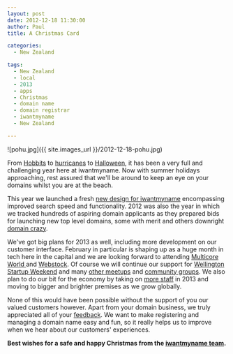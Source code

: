 ```yaml
---
layout: post
date: 2012-12-18 11:30:00
author: Paul
title: A Christmas Card

categories:
  - New Zealand

tags:
  - New Zealand
  - local
  - 2013
  - apps
  - Christmas
  - domain name
  - domain registrar
  - iwantmyname
  - New Zealand

---
```


![pohu.jpg]({{ site.images_url }}/2012-12-18-pohu.jpg)

From [Hobbits](https://iwantmyname.com/blog/2012/11/in-the-domain-of-middle-earth.html) to [hurricanes](https://iwantmyname.com/blog/2012/11/why-your-domain-survived-the-sandy-storm.html) to [Halloween](https://iwantmyname.co.nz/blog/2012/10/scared-bitless.html),
 it has been a very full and challenging year here at iwantmyname. Now 
with summer holidays approaching, rest assured that we'll be around to keep 
an eye on your domains whilst you are at the beach.

This year we launched a fresh [new design for iwantmyname](https://iwantmyname.com/blog/2012/07/the-new-iwantmyname.html)
 encompassing improved search speed and functionality. 2012 was also the
 year in which we tracked hundreds of aspiring domain applicants as they
 prepared bids for launching new top level domains, some with merit and 
others downright [domain crazy](https://iwantmyname.com/blog/2012/06/more-new-domains-wtf.html). 

We've got big plans for 2013 as well, including more development on our customer interface. February in particular is shaping up as a huge month in tech here in the capital and we are looking forward to attending [Multicore World ](http://multicoreworld.com/index.php/mw/mw12)and [Webstock](http://www.webstock.org.nz/). Of course we will continue our support for [Wellington Startup Weekend](http://wellington.startupweekend.org/) and many [other meetups](http://meetup.com/Hackers-and-Founders-Wellington/) and [community groups](http://up.org.nz/). We also plan to do our bit for the economy by taking on [more staff](https://iwantmyname.com/blog/2012/11/are-you-a-kick-ass-front-end-developer-join-us.html) in 2013 and moving to bigger and brighter premises as we grow globally.

None
 of this would have been possible without the support of you our valued 
customers however. Apart from your domain business, we truly appreciated
 all of your [feedback](http://feedback.iwantmyname.com/forums/8008-general).
 We want to make registering and managing a domain name easy and fun, so
 it really helps us to improve when we hear about our customers' 
experiences.

**Best wishes for a safe and happy Christmas from the [iwantmyname team](https://iwantmyname.co.nz/about).**
